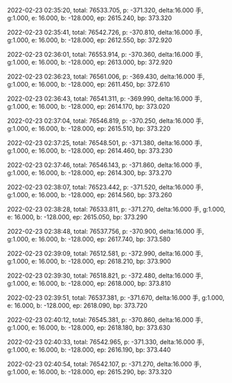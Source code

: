 2022-02-23 02:35:20, total: 76533.705, p: -371.320, delta:16.000 手, g:1.000, e: 16.000, b: -128.000, ep: 2615.240, bp: 373.320

2022-02-23 02:35:41, total: 76542.726, p: -370.810, delta:16.000 手, g:1.000, e: 16.000, b: -128.000, ep: 2612.550, bp: 372.920

2022-02-23 02:36:01, total: 76553.914, p: -370.360, delta:16.000 手, g:1.000, e: 16.000, b: -128.000, ep: 2613.000, bp: 372.920

2022-02-23 02:36:23, total: 76561.006, p: -369.430, delta:16.000 手, g:1.000, e: 16.000, b: -128.000, ep: 2611.450, bp: 372.610

2022-02-23 02:36:43, total: 76541.311, p: -369.990, delta:16.000 手, g:1.000, e: 16.000, b: -128.000, ep: 2614.170, bp: 373.020

2022-02-23 02:37:04, total: 76546.819, p: -370.250, delta:16.000 手, g:1.000, e: 16.000, b: -128.000, ep: 2615.510, bp: 373.220

2022-02-23 02:37:25, total: 76548.501, p: -371.380, delta:16.000 手, g:1.000, e: 16.000, b: -128.000, ep: 2614.460, bp: 373.230

2022-02-23 02:37:46, total: 76546.143, p: -371.860, delta:16.000 手, g:1.000, e: 16.000, b: -128.000, ep: 2614.300, bp: 373.270

2022-02-23 02:38:07, total: 76523.442, p: -371.520, delta:16.000 手, g:1.000, e: 16.000, b: -128.000, ep: 2614.560, bp: 373.260

2022-02-23 02:38:28, total: 76533.811, p: -371.270, delta:16.000 手, g:1.000, e: 16.000, b: -128.000, ep: 2615.050, bp: 373.290

2022-02-23 02:38:48, total: 76537.756, p: -370.900, delta:16.000 手, g:1.000, e: 16.000, b: -128.000, ep: 2617.740, bp: 373.580

2022-02-23 02:39:09, total: 76512.581, p: -372.990, delta:16.000 手, g:1.000, e: 16.000, b: -128.000, ep: 2618.210, bp: 373.900

2022-02-23 02:39:30, total: 76518.821, p: -372.480, delta:16.000 手, g:1.000, e: 16.000, b: -128.000, ep: 2618.000, bp: 373.810

2022-02-23 02:39:51, total: 76537.381, p: -371.670, delta:16.000 手, g:1.000, e: 16.000, b: -128.000, ep: 2618.090, bp: 373.720

2022-02-23 02:40:12, total: 76545.381, p: -370.860, delta:16.000 手, g:1.000, e: 16.000, b: -128.000, ep: 2618.180, bp: 373.630

2022-02-23 02:40:33, total: 76542.965, p: -371.330, delta:16.000 手, g:1.000, e: 16.000, b: -128.000, ep: 2616.190, bp: 373.440

2022-02-23 02:40:54, total: 76542.107, p: -371.270, delta:16.000 手, g:1.000, e: 16.000, b: -128.000, ep: 2615.290, bp: 373.320